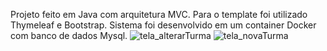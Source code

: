 Projeto feito em Java com arquitetura MVC. Para o template foi utilizado Thymeleaf e Bootstrap. Sistema foi desenvolvido em um container Docker com banco de dados Mysql.
![tela_alterarTurma](https://github.com/user-attachments/assets/df06851f-74fb-443c-b076-5a61a2b52f5f)
![tela_novaTurma](https://github.com/user-attachments/assets/c01cb17e-711b-4a6c-904e-99faa1dc4853)
